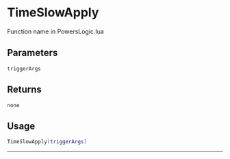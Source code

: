 # TimeSlowApply
Function name in PowersLogic.lua
## Parameters
`triggerArgs`
## Returns
`none`
## Usage
```lua
TimeSlowApply(triggerArgs)
```
---
